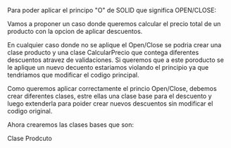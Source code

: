 Para poder aplicar el principo "O" de SOLID que significa OPEN/CLOSE:

Vamos a proponer un caso donde queremos calcular el precio total de un producto con la opcion de aplicar descuentos.

En cualquier caso donde no se aplique el Open/Close se podria crear una clase producto y una clase CalcularPrecio que contega diferentes descuentos atravez de validaciones. Si queremos que a este poroducto se le aplique un nuevo decuento estariamos violando el principio ya que tendriamos que modificar el codigo principal.

Como queremos aplicar correctamente el princio Open/Close, debemos crear diferentes clases, estre ellas una clase base para el descuento y luego extenderla para poider crear nuevos descuentos sin modificar el codigo original.

Ahora crearemos las clases bases que son: 

Clase Prodcuto
